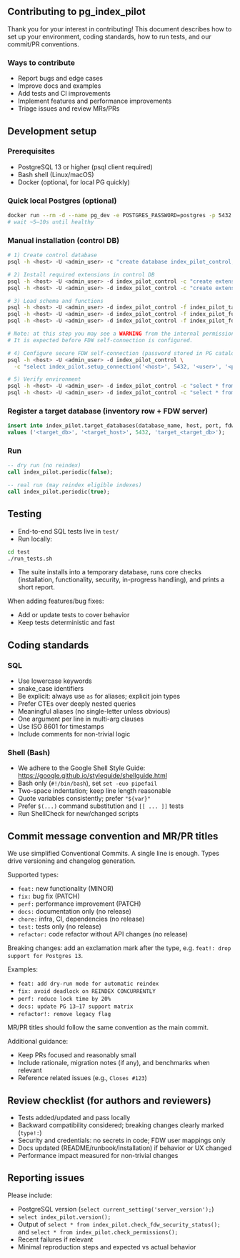 ## Contributing to pg_index_pilot

Thank you for your interest in contributing! This document describes how to set up your environment, coding standards, how to run tests, and our commit/PR conventions.

### Ways to contribute
- Report bugs and edge cases
- Improve docs and examples
- Add tests and CI improvements
- Implement features and performance improvements
- Triage issues and review MRs/PRs

## Development setup

### Prerequisites
- PostgreSQL 13 or higher (psql client required)
- Bash shell (Linux/macOS)
- Docker (optional, for local PG quickly)

### Quick local Postgres (optional)
```bash
docker run --rm -d --name pg_dev -e POSTGRES_PASSWORD=postgres -p 5432:5432 postgres:17-alpine
# wait ~5–10s until healthy
```

### Manual installation (control DB)
```bash
# 1) Create control database
psql -h <host> -U <admin_user> -c "create database index_pilot_control;"

# 2) Install required extensions in control DB
psql -h <host> -U <admin_user> -d index_pilot_control -c "create extension if not exists postgres_fdw;"
psql -h <host> -U <admin_user> -d index_pilot_control -c "create extension if not exists dblink;"

# 3) Load schema and functions
psql -h <host> -U <admin_user> -d index_pilot_control -f index_pilot_tables.sql
psql -h <host> -U <admin_user> -d index_pilot_control -f index_pilot_functions.sql
psql -h <host> -U <admin_user> -d index_pilot_control -f index_pilot_fdw.sql

# Note: at this step you may see a WARNING from the internal permissions self-check.
# It is expected before FDW self-connection is configured.

# 4) Configure secure FDW self-connection (password stored in PG catalog)
psql -h <host> -U <admin_user> -d index_pilot_control \
  -c "select index_pilot.setup_connection('<host>', 5432, '<user>', '<password>');"

# 5) Verify environment
psql -h <host> -U <admin_user> -d index_pilot_control -c "select * from index_pilot.check_permissions();"
psql -h <host> -U <admin_user> -d index_pilot_control -c "select * from index_pilot.check_fdw_security_status();"
```

### Register a target database (inventory row + FDW server)
```sql
insert into index_pilot.target_databases(database_name, host, port, fdw_server_name)
values ('<target_db>', '<target_host>', 5432, 'target_<target_db>');
```

### Run
```sql
-- dry run (no reindex)
call index_pilot.periodic(false);

-- real run (may reindex eligible indexes)
call index_pilot.periodic(true);
```

## Testing

- End-to-end SQL tests live in `test/`
- Run locally:
```bash
cd test
./run_tests.sh
```
- The suite installs into a temporary database, runs core checks (installation, functionality, security, in-progress handling), and prints a short report.

When adding features/bug fixes:
- Add or update tests to cover behavior
- Keep tests deterministic and fast

## Coding standards

### SQL
- Use lowercase keywords
- snake_case identifiers
- Be explicit: always use `as` for aliases; explicit join types
- Prefer CTEs over deeply nested queries
- Meaningful aliases (no single-letter unless obvious)
- One argument per line in multi-arg clauses
- Use ISO 8601 for timestamps
- Include comments for non-trivial logic

### Shell (Bash)
- We adhere to the Google Shell Style Guide: https://google.github.io/styleguide/shellguide.html
- Bash only (`#!/bin/bash`), set `set -euo pipefail`
- Two-space indentation; keep line length reasonable
- Quote variables consistently; prefer `"${var}"`
- Prefer `$(...)` command substitution and `[[ ... ]]` tests
- Run ShellCheck for new/changed scripts

## Commit message convention and MR/PR titles

We use simplified Conventional Commits. A single line is enough. Types drive versioning and changelog generation.

Supported types:
- `feat:` new functionality (MINOR)
- `fix:` bug fix (PATCH)
- `perf:` performance improvement (PATCH)
- `docs:` documentation only (no release)
- `chore:` infra, CI, dependencies (no release)
- `test:` tests only (no release)
- `refactor:` code refactor without API changes (no release)

Breaking changes: add an exclamation mark after the type, e.g. `feat!: drop support for Postgres 13`.

Examples:
- `feat: add dry-run mode for automatic reindex`
- `fix: avoid deadlock on REINDEX CONCURRENTLY`
- `perf: reduce lock time by 20%`
- `docs: update PG 13–17 support matrix`
- `refactor!: remove legacy flag`

MR/PR titles should follow the same convention as the main commit.

Additional guidance:
- Keep PRs focused and reasonably small
- Include rationale, migration notes (if any), and benchmarks when relevant
- Reference related issues (e.g., `Closes #123`)

## Review checklist (for authors and reviewers)
- Tests added/updated and pass locally
- Backward compatibility considered; breaking changes clearly marked (`type!:`)
- Security and credentials: no secrets in code; FDW user mappings only
- Docs updated (README/runbook/installation) if behavior or UX changed
- Performance impact measured for non-trivial changes

## Reporting issues
Please include:
- PostgreSQL version (`select current_setting('server_version');`)
- `select index_pilot.version();`
- Output of `select * from index_pilot.check_fdw_security_status();` and `select * from index_pilot.check_permissions();`
- Recent failures if relevant
- Minimal reproduction steps and expected vs actual behavior



